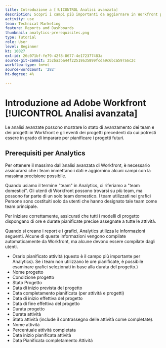 ```yaml
---
title: Introduzione a [!UICONTROL Analisi avanzata]
description: Scopri i campi più importanti da aggiornare in Workfront per consentire a Analisi avanzata di mostrare l’avanzamento dei team e dei progetti in Workfront.
activity: use
team: Technical Marketing
feature: Reports and Dashboards
thumbnail: analytics-prerequisites.png
type: Tutorial
role: User
level: Beginner
kt: 10027
exl-id: 26c071bf-fe79-42f8-8677-4e172377483a
source-git-commit: 252ba3ba44f22519a35899fcda9c6bca597a6c2c
workflow-type: tm+mt
source-wordcount: '282'
ht-degree: 4%

---
```


# Introduzione ad Adobe Workfront [!UICONTROL Analisi avanzata]

Le analisi avanzate possono mostrare lo stato di avanzamento dei team e dei progetti in Workfront e gli eventi dei progetti precedenti da cui potresti essere in grado di imparare per pianificare i progetti futuri.

## Prerequisiti per Analytics

Per ottenere il massimo dall’analisi avanzata di Workfront, è necessario assicurarsi che i team immettano i dati e aggiornino alcuni campi con la massima precisione possibile.

Quando usiamo il termine &quot;team&quot; in Analytics, ci riferiamo a &quot;team domestici&quot;. Gli utenti di Workfront possono trovarsi su più team, ma possono far parte di un solo team domestico. I team utilizzati nei grafici Persone sono costituiti solo da utenti che hanno designato tale team come team principale.

Per iniziare correttamente, assicurati che tutti i modelli di progetto dispongano di ore e durate pianificate precise assegnate a tutte le attività.

Quando si creano i report e i grafici, Analytics utilizza le informazioni seguenti. Alcune di queste informazioni vengono compilate automaticamente da Workfront, ma alcune devono essere compilate dagli utenti.

* Orario pianificato attività (questo è il campo più importante per Analytics). Se i team non utilizzano le ore pianificate, è possibile esaminare grafici selezionati in base alla durata del progetto.)
* Nome progetto
* Condizione progetto
* Stato Progetto
* Data di inizio prevista del progetto
* Data completamento pianificata (per attività e progetti)
* Data di inizio effettiva del progetto
* Data di fine effettiva del progetto
* Durata progetto
* Durata attività
* Stato attività (include il contrassegno delle attività come completate).
* Nome attività
* Percentuale attività completata
* Data inizio pianificata attività
* Data Pianificata completamento Attività
